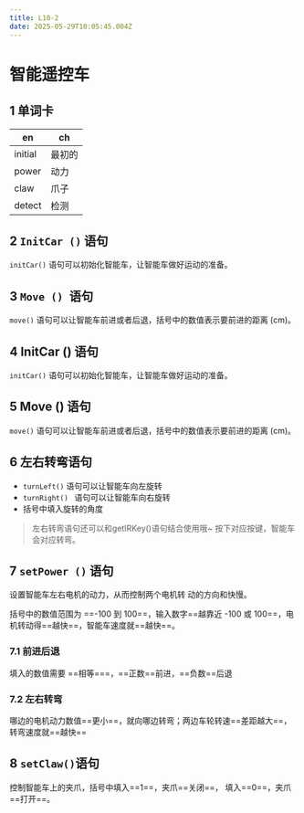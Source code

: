 ```yaml
---
title: L10-2
date: 2025-05-29T10:05:45.004Z
---
```


# 智能遥控车

## 1 单词卡

| en      | ch     |
| ------- | ------ |
| initial | 最初的 |
| power   | 动力   |
| claw    | 爪子   |
| detect  | 检测   |

## 2 `InitCar ()` 语句

`initCar()` 语句可以初始化智能车，让智能车做好运动的准备。

## 3 `Move () `语句

`move()` 语句可以让智能车前进或者后退，括号中的数值表示要前进的距离 (cm)。

## 4 InitCar () 语句

`initCar()` 语句可以初始化智能车，让智能车做好运动的准备。

## 5 Move () 语句

`move()` 语句可以让智能车前进或者后退，括号中的数值表示要前进的距离 (cm)。

## 6 左右转弯语句

- `turnLeft()` 语句可以让智能车向左旋转
- `turnRight() ` 语句可以让智能车向右旋转
- 括号中填入旋转的角度

> 左右转弯语句还可以和getIRKey()语句结合使用哦~
> 按下对应按键，智能车会对应转弯。

## 7 `setPower ()` 语句

设置智能车左右电机的动力，从而控制两个电机转
动的方向和快慢。

括号中的数值范围为 ==-100 到 100==，输入数字==越靠近
-100 或 100==，电机转动得==越快==，智能车速度就==越快==。

### 7.1 前进后退

填入的数值需要 ==相等===，==正数==前进，==负数==后退

### 7.2 左右转弯

哪边的电机动力数值==更小==，就向哪边转弯；两边车轮转速==差距越大==，转弯速度就==越快==

## 8 `setClaw()`语句

控制智能车上的夹爪，括号中填入==1==，夹爪==关闭==，
填入==0==，夹爪==打开==。
